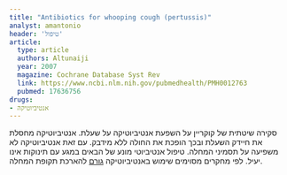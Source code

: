 ```yaml
---
title: "Antibiotics for whooping cough (pertussis)"
analyst: amantonio
header: 'טיפול'
article:
  type: article
  authors: Altunaiji
  year: 2007
  magazine: Cochrane Database Syst Rev
  link: https://www.ncbi.nlm.nih.gov/pubmedhealth/PMH0012763
  pubmed: 17636756
drugs:
- אנטיביוטיקה
---
```


סקירה שיטתית של קוקריין על השפעת אנטיביוטיקה על שעלת.
אנטיביוטיקה מחסלת את חיידק השעלת ובכך הופכת את החולה ללא מידבק. עם זאת אנטיביוטיקה לא משפיעה על תסמיני המחלה. טיפול אנטיביוטי מונע של הבאים במגע עם תינוקות אינו יעיל. לפי מחקרים מסוימים שימוש באנטיביוטיקה [גורם](https://www.ncbi.nlm.nih.gov/pubmed/14595048) להארכת תקופת המחלה.
